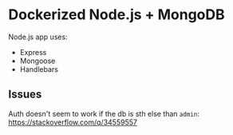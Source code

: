 # Dockerized Node.js + MongoDB

Node.js app uses:

* Express
* Mongoose
* Handlebars

## Issues

Auth doesn't seem to work if the db is sth else than `admin`: <https://stackoverflow.com/q/34559557>